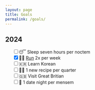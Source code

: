 ```yaml
---
layout: page
title: Goals
permalink: /goals/
---
```


## 2024
<ul style="list-style:none">
  <li><input type="checkbox"/>😴 Sleep seven hours per noctem</li>
  <li><input type="checkbox" checked/>🏃‍♂️ <a href="/run/">Run</a> 2x per week</li>
  <li><input type="checkbox"/>🇰🇷 Learn Korean</li>
  <li><input type="checkbox"/>👨‍🍳 1 new recipe per quarter</li>
  <li><input type="checkbox"/>🇬🇧 Visit Great Britian</li>
  <li><input type="checkbox"/>💑 1 date night per mensem</li>
</ul>




